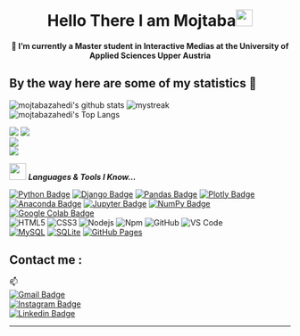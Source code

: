 <h1 align="center">Hello There I am Mojtaba<img src="https://github.com/souvikguria98/souvikguria98/blob/master/Hi.gif" width="30"> </h1>
<h4 align="center">🌱 I’m currently a Master student in Interactive Medias at the University of Applied Sciences Upper Austria</h4>



## By the way here are some of my statistics 🚀
![mojtabazahedi's github stats](https://github-readme-stats.vercel.app/api?username=mojtabazahedi&show_icons=true&theme=tokyonight)
<img src="https://github-readme-streak-stats.herokuapp.com/?user=mojtabazahedi&theme=tokyonight" alt="mystreak"/><br>
![mojtabazahedi's Top Langs](https://github-readme-stats.vercel.app/api/top-langs/?username=mojtabazahedi&theme=tokyonight&layout=compact)


<p align="left">
  <img src="https://img.shields.io/badge/Focus-Data%20Science-brightgreen" />
  <img src="https://img.shields.io/badge/Focus-Natural%20Language%20Processing-brightgreen" /><br>
  <img src="https://img.shields.io/badge/Languages-English%20%26%20German-yellow" /><br>
  <img src="https://img.shields.io/badge/Lives-Austria-red" /><br>
</p>

<img src="https://media.giphy.com/media/ObNTw8Uzwy6KQ/giphy.gif" width="30px">&nbsp;***Languages & Tools I Know...***
<p align="left">
  
[![Python Badge](https://img.shields.io/badge/-Python-black?style=flat&logo=Python&logoColor=white&link=https://www.linkedin.com/in/animus/)]()
[![Django Badge](https://img.shields.io/badge/-Django-black?style=flat&logo=Django&logoColor=white&link=https://www.linkedin.com/in/animus/)]()
[![Pandas Badge](https://img.shields.io/badge/-Pandas-black?style=flat&logo=pandas&logoColor=white&link=https://www.linkedin.com/in/animus/)]()
[![Plotly Badge](https://img.shields.io/badge/-Plotly-black?style=flat&logo=Plotly&logoColor=white&link=https://www.linkedin.com/in/animus/)]()
[![Anaconda Badge](https://img.shields.io/badge/-Anaconda-black?style=flat&logo=Anaconda&logoColor=white&link=https://www.linkedin.com/in/animus/)]()
[![Jupyter Badge](https://img.shields.io/badge/-Jupyter-black?style=flat&logo=Jupyter&logoColor=white&link=https://www.linkedin.com/in/animus/)]()
[![NumPy Badge](https://img.shields.io/badge/-NumPy-black?style=flat&logo=NumPy&logoColor=white&link=https://www.linkedin.com/in/animus/)]()
[![Google Colab Badge](https://img.shields.io/badge/-GoogleColab-black?style=flat&logo=GoogleColab&logoColor=white&link=https://www.linkedin.com/in/animus/)]()</br>
![HTML5](https://img.shields.io/badge/-HTML5-%23E44D27?style=flat-square&logo=html5&logoColor=ffffff)
![CSS3](https://img.shields.io/badge/-CSS3-%231572B6?style=flat-square&logo=css3)
![Nodejs](https://img.shields.io/badge/-Nodejs-339933?style=flat-square&logo=Node.js&logoColor=ffffff)
![Npm](https://img.shields.io/badge/-npm-CB3837?style=flat-square&logo=npm)
![GitHub](https://img.shields.io/badge/-GitHub-181717?style=flat-square&logo=github)
![VS Code](http://img.shields.io/badge/-VS%20Code-007ACC?style=flat-square&logo=visual-studio-code&logoColor=ffffff)</br>
<a href="https://www.mysql.com/"><img alt="MySQL" src="https://img.shields.io/badge/MySQL-%2300f.svg?style=flat&llogo=mysql&logoColor=white"></a>
<a href="https://www.sqlite.org/"><img alt="SQLite" src ="https://img.shields.io/badge/sqlite-%2307405e.svg?style=flat&logo=sqlite&logoColor=white"/></a>
<a href="https://www.github.com"><img alt="GitHub Pages" src="https://img.shields.io/badge/GitHub%20Pages-%23327FC7.svg?style=flat&llogo=github&logoColor=white"></a>




## Contact me : 
📫 <br>
[![Gmail Badge](https://img.shields.io/badge/-mojtaba.zahedi.amiri@gmail.com-blue?style=flat-roundedrectangle&logo=Gmail&logoColor=white&link=mailto:mojtaba.zahedi.amiri@gmail.com)](mojtaba.zahedi.amiri@gmail.com)<br>
[![Instagram Badge](https://img.shields.io/badge/-mojtabazahedi88_-E4405F?style=flat-roundedrectangle&logo=instagram&logoColor=white&link=https://www.instagram.com/mojtabazahedi88/)](https://www.instagram.com/mojtabazahedi88/)<br>
[![Linkedin Badge](https://img.shields.io/badge/-mojtaba-blue?style=flat&logo=Linkedin&logoColor=white&link=https://https://www.linkedin.com/in/mojtaba-zahedi-amiri/)](https://www.linkedin.com/in/mojtaba-zahedi-amiri/)




------





